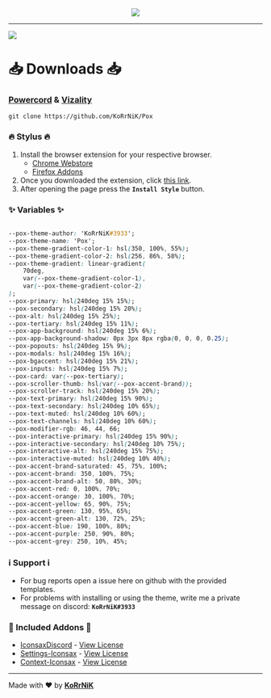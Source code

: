 <div align="center"><img src="https://korrnik.github.io/Pox/screenshots/banner.png"></div>

------------

<img src="https://korrnik.github.io/Pox/screenshots/main.png">

# 📥 Downloads 📥
### **[Powercord](https://powercord.dev/) & [Vizality](https://vizality.com/)**
```
git clone https://github.com/KoRrNiK/Pox
```

### 🔥 Stylus 🔥
1. Install the browser extension for your respective browser.
    - [Chrome Webstore](https://chrome.google.com/webstore/detail/stylus/clngdbkpkpeebahjckkjfobafhncgmne)
    - [Firefox Addons](https://addons.mozilla.org/en-US/firefox/addon/styl-us)
2. Once you downloaded the extension, click [this link](https://github.com/KoRrNiK/Pox/raw/main/clients/stylus/pox.user.css).
3. After opening the page press the <strong>`Install Style`</strong> button.

### ✨ Variables ✨

```css

--pox-theme-author: 'KoRrNiK#3933';
--pox-theme-name: 'Pox';
--pox-theme-gradient-color-1: hsl(350, 100%, 55%);
--pox-theme-gradient-color-2: hsl(256, 86%, 58%);
--pox-theme-gradient: linear-gradient(
    70deg,
    var(--pox-theme-gradient-color-1),
    var(--pox-theme-gradient-color-2)
);
--pox-primary: hsl(240deg 15% 15%);
--pox-secondary: hsl(240deg 15% 20%);
--pox-alt: hsl(240deg 15% 25%);
--pox-tertiary: hsl(240deg 15% 11%);
--pox-app-background: hsl(240deg 15% 6%);
--pox-app-background-shadow: 0px 3px 8px rgba(0, 0, 0, 0.25);
--pox-popouts: hsl(240deg 15% 9%);
--pox-modals: hsl(240deg 15% 16%);
--pox-bgaccent: hsl(240deg 15% 21%);
--pox-inputs: hsl(240deg 15% 7%);
--pox-card: var(--pox-tertiary);
--pox-scroller-thumb: hsl(var(--pox-accent-brand));
--pox-scroller-track: hsl(240deg 15% 20%);
--pox-text-primary: hsl(240deg 15% 90%);
--pox-text-secondary: hsl(240deg 10% 65%);
--pox-text-muted: hsl(240deg 10% 60%);
--pox-text-channels: hsl(240deg 10% 60%);
--pox-modifier-rgb: 46, 44, 66;
--pox-interactive-primary: hsl(240deg 15% 90%);
--pox-interactive-secondary: hsl(240deg 10% 75%);
--pox-interactive-alt: hsl(240deg 15% 75%);
--pox-interactive-muted: hsl(240deg 10% 40%);
--pox-accent-brand-saturated: 45, 75%, 100%;
--pox-accent-brand: 350, 100%, 75%;
--pox-accent-brand-alt: 50, 80%, 30%;
--pox-accent-red: 0, 100%, 70%;
--pox-accent-orange: 30, 100%, 70%;
--pox-accent-yellow: 65, 90%, 75%;
--pox-accent-green: 130, 95%, 65%;
--pox-accent-green-alt: 130, 72%, 25%;
--pox-accent-blue: 190, 100%, 80%;
--pox-accent-purple: 250, 90%, 80%;
--pox-accent-grey: 250, 10%, 45%;
```

### ℹ️ Support ℹ️ 
- For bug reports open a issue here on github with the provided templates.
- For problems with installing or using the theme, write me a private message on discord: <strong>`KoRrNiK#3933`</strong>

### 💉 Included Addons 💉
- [IconsaxDiscord](https://github.com/Lavender-Discord/IconsaxDiscord) - [View License](https://github.com/Lavender-Discord/IconsaxDiscord/blob/main/LICENSE)
- [Settings-Iconsax](https://github.com/Lavender-Discord/Settings-Iconsax) - [View License](https://github.com/Lavender-Discord/Settings-Iconsax/blob/main/LICENSE)
- [Context-Iconsax](https://github.com/Lavender-Discord/Context-Iconsax) - [View License](https://github.com/Lavender-Discord/Context-Iconsax/blob/main/LICENSE)

------------

Made with ❤️ by <strong>[KoRrNiK](https://github.com/KoRrNiK/)</strong>
